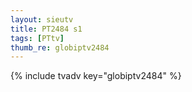 ```yaml
--- 
layout: sieutv
title: PT2484 s1
tags: [PTtv]
thumb_re: globiptv2484
---
```

{% include tvadv key="globiptv2484" %} 
